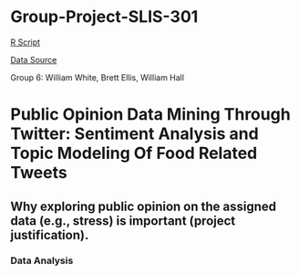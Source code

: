 # Group-Project-SLIS-301
[R Script](/SLIS301projectGroup6.R)

[Data Source](/Tweets-food.txt)

Group 6:
William White,
Brett Ellis,
William Hall


# Public Opinion Data Mining Through Twitter: Sentiment Analysis and Topic Modeling Of Food Related Tweets


## Why exploring public opinion on the assigned data (e.g., stress) is important (project justification).



### Data Analysis
